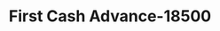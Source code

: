 ---
f_zip-code: 48225
f_state-code: MI
title: First Cash Advance-18500
f_phone: 313-245-9560
f_city-only: Harper Woods
f_address: 19890 Kelly Rd Harper Woods
f_location-unique-id: '18500'
slug: first-cash-advance-18500
updated-on: '2024-05-30T13:46:58.046Z'
created-on: '2024-05-30T13:36:59.803Z'
published-on: '2024-05-30T13:54:32.469Z'
f_city-state: cms/city/harper-woods-mi.md
f_company: cms/company/first-cash-advance.md
f_state: cms/state/michigan.md
layout: '[payday-loan].html'
tags: payday-loan
---